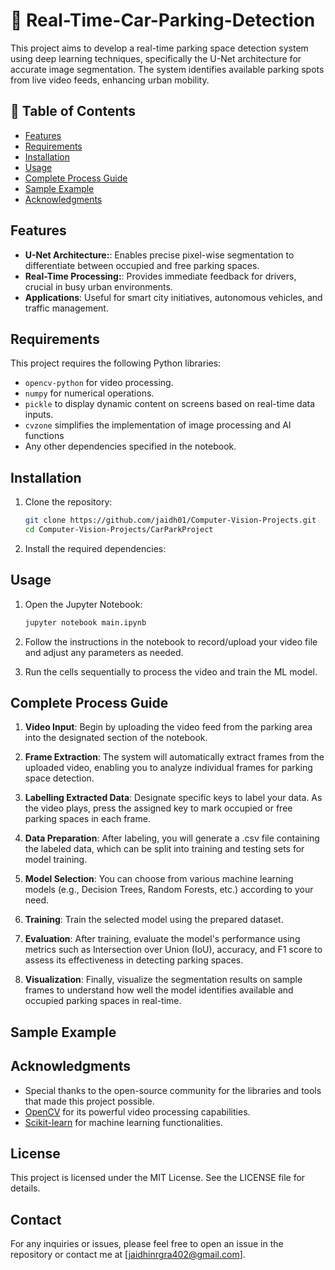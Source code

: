 # 🎥 Real-Time-Car-Parking-Detection

This project aims to develop a real-time parking space detection system using deep learning techniques, specifically the U-Net architecture for accurate image segmentation. The system identifies available parking spots from live video feeds, enhancing urban mobility.

## 📖 Table of Contents
- [Features](#features)
- [Requirements](#requirements)
- [Installation](#installation)
- [Usage](#usage)
- [Complete Process Guide](#complete-process-guide)
- [Sample Example](#sample-example)
- [Acknowledgments](#acknowledgments)

## Features

- **U-Net Architecture:**: Enables precise pixel-wise segmentation to differentiate between occupied and free parking spaces.
- **Real-Time Processing:**: Provides immediate feedback for drivers, crucial in busy urban environments.
- **Applications**: Useful for smart city initiatives, autonomous vehicles, and traffic management.

## Requirements

This project requires the following Python libraries:
- `opencv-python` for video processing.
- `numpy` for numerical operations.
- `pickle` to display dynamic content on screens based on real-time data inputs.
- `cvzone` simplifies the implementation of image processing and AI functions
- Any other dependencies specified in the notebook.

## Installation

1. Clone the repository:
   ```bash
   git clone https://github.com/jaidh01/Computer-Vision-Projects.git
   cd Computer-Vision-Projects/CarParkProject
   ```

2. Install the required dependencies:

## Usage

1. Open the Jupyter Notebook:
   ```bash
   jupyter notebook main.ipynb
   ```

2. Follow the instructions in the notebook to record/upload your video file and adjust any parameters as needed.

3. Run the cells sequentially to process the video and train the ML model.

## Complete Process Guide

1. **Video Input**: Begin by uploading the video feed from the parking area into the designated section of the notebook.
  
2. **Frame Extraction**: The system will automatically extract frames from the uploaded video, enabling you to analyze individual frames for parking space detection.

3. **Labelling Extracted Data**: Designate specific keys to label your data. As the video plays, press the assigned key to mark occupied or free parking spaces in each frame.

4. **Data Preparation**: After labeling, you will generate a .csv file containing the labeled data, which can be split into training and testing sets for model training.

5. **Model Selection**: You can choose from various machine learning models (e.g., Decision Trees, Random Forests, etc.) according to your need.

6. **Training**: Train the selected model using the prepared dataset.

7. **Evaluation**: After training, evaluate the model's performance using metrics such as Intersection over Union (IoU), accuracy, and F1 score to assess its effectiveness in detecting parking spaces.

8. **Visualization**:  Finally, visualize the segmentation results on sample frames to understand how well the model identifies available and occupied parking spaces in real-time.

## Sample Example


## Acknowledgments

- Special thanks to the open-source community for the libraries and tools that made this project possible.
- [OpenCV](https://opencv.org/) for its powerful video processing capabilities.
- [Scikit-learn](https://scikit-learn.org/stable/) for machine learning functionalities.

## License

This project is licensed under the MIT License. See the LICENSE file for details.

## Contact

For any inquiries or issues, please feel free to open an issue in the repository or contact me at [jaidhinrgra402@gmail.com].
